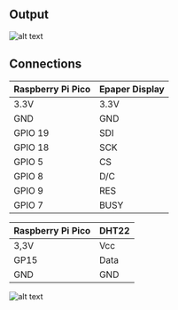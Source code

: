 ## Output
![alt text](OutputEpaper.gif)
## Connections

| Raspberry Pi Pico | Epaper Display |
| ----------------- | -------------- |
| 3.3V              | 3.3V           |
| GND               | GND            |
| GPIO 19           | SDI            |
| GPIO 18           | SCK            |
| GPIO 5            | CS             |
| GPIO 8            | D/C            |
| GPIO 9            | RES            |
| GPIO 7            | BUSY           |


| Raspberry Pi Pico  |       DHT22        |
| ------------------ | ------------------ |
| 3,3V               | Vcc                |
| GP15               | Data               |
| GND                | GND                |

![alt text](https://www.raspberrypi.com/documentation/microcontrollers/images/picow-pinout.svg)

